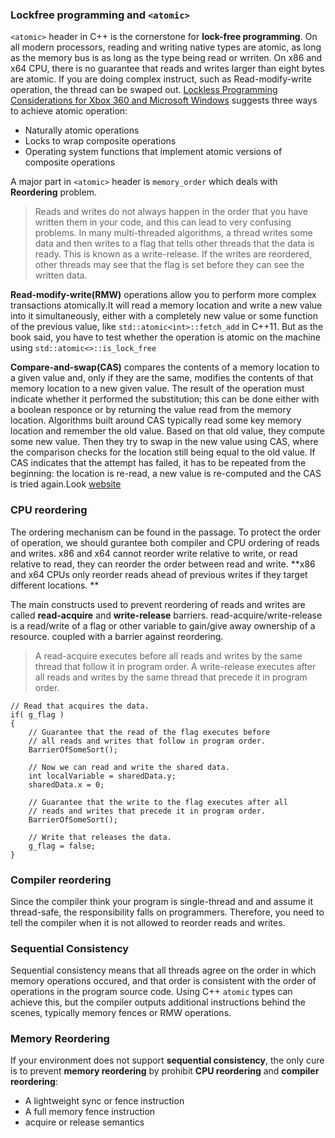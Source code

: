### Lockfree programming and `<atomic>`
`<atomic>` header in C++ is the cornerstone for  **lock-free programming**. On all modern processors, reading and writing native types are atomic, as long as the memory bus is as long as the type being read or wrriten. On x86 and x64 CPU,  there is no guarantee that reads and writes larger than eight bytes are atomic. If you are doing complex instruct, such as Read-modify-write operation, the thread can be swaped out.
[Lockless Programming Considerations for Xbox 360 and Microsoft Windows](https://msdn.microsoft.com/en-us/library/windows/desktop/12a04hfd(v=vs.85).aspx) suggests three ways to achieve atomic operation:
- Naturally atomic operations
- Locks to wrap composite operations
- Operating system functions that implement atomic versions of composite operations

A major part in `<atomic>` header is `memory_order` which deals with **Reordering** problem.
> Reads and writes do not always happen in the order that you have written them in your code, and this can lead to very confusing problems. In many multi-threaded algorithms, a thread writes some data and then writes to a flag that tells other threads that the data is ready. This is known as a write-release. If the writes are reordered, other threads may see that the flag is set before they can see the written data.

**Read-modify-write(RMW)** operations allow you to perform more complex transactions atomically.It will read a memory location and write a new value into it simultaneously, either with a completely new value or some function of the previous value, like `std::atomic<int>::fetch_add` in C++11. But as the book said, you have to test whether the operation is atomic on the machine using `std::atomic<>::is_lock_free`

**Compare-and-swap(CAS)** compares the contents of a memory location to a given value and, only if they are the same, modifies the contents of that memory location to a new given value. The result of the operation must indicate whether it performed the substitution; this can be done either with a boolean responce or by returning the value read from the memory location.
Algorithms built around CAS typically read some key memory location and remember the old value. Based on that old value, they compute some new value. Then they try to swap in the new value using CAS, where the comparison checks for the location still being equal to the old value. If CAS indicates that the attempt has failed, it has to be repeated from the beginning: the location is re-read, a new value is re-computed and the CAS is tried again.Look [website](https://en.wikipedia.org/wiki/Compare-and-swap)

### CPU reordering

The ordering mechanism can be found in the passage. To protect the order of operation, we should gurantee both compiler and CPU ordering of reads and writes. x86 and x64 cannot reorder write relative to write, or read relative to read, they can reorder the order between read and write.
**x86 and x64 CPUs only reorder reads ahead of previous writes if they target different locations. **

The main constructs used to prevent reordering of reads and writes are called **read-acquire** and **write-release** barriers. read-acquire/write-release is a read/write of a flag or other variable to gain/give away ownership of a resource. coupled with a barrier against reordering.
>A read-acquire executes before all reads and writes by the same thread that follow it in program order.
A write-release executes after all reads and writes by the same thread that precede it in program order.

    // Read that acquires the data.
    if( g_flag )
    {
        // Guarantee that the read of the flag executes before
        // all reads and writes that follow in program order.
        BarrierOfSomeSort();

        // Now we can read and write the shared data.
        int localVariable = sharedData.y;
        sharedData.x = 0;

        // Guarantee that the write to the flag executes after all
        // reads and writes that precede it in program order.
        BarrierOfSomeSort();

        // Write that releases the data.
        g_flag = false;
    }

### Compiler reordering
Since the compiler think your program is single-thread and and assume it thread-safe, the responsibility falls on programmers. Therefore, you need to tell the compiler when it is not allowed to reorder reads and writes.






### Sequential Consistency
Sequential consistency means that all threads agree on the order in which memory operations occured, and that order is consistent with the order of operations in the program source code.
Using C++ `atomic` types can achieve this, but the compiler outputs additional instructions behind the scenes, typically memory fences or RMW operations.
### Memory Reordering
If your environment does not support **sequential consistency**, the only cure is to prevent **memory reordering** by prohibit **CPU reordering** and **compiler reordering**:
- A lightweight sync or fence instruction
- A full memory fence instruction
- acquire or release semantics
